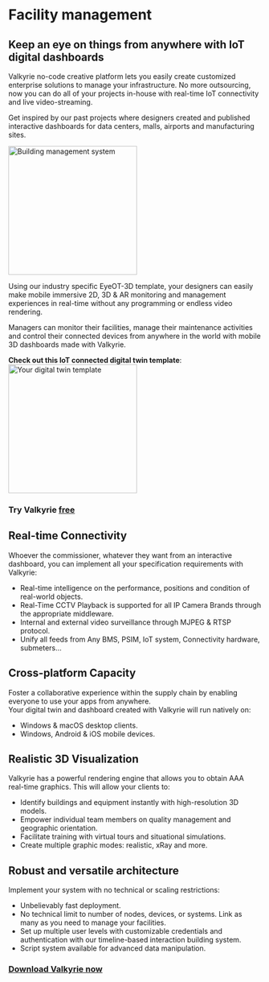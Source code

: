 # Facility management
## Keep an eye on things from anywhere with IoT digital dashboards

Valkyrie no-code creative platform lets you easily create customized enterprise solutions to manage your infrastructure. No more outsourcing, now you can do all of your projects in-house with real-time IoT connectivity and live video-streaming.  

Get inspired by our past projects where designers created and published interactive dashboards for data centers, malls, airports and manufacturing sites.  

<img src= "https://cdn2.talansoft.com/ftp/img/www/eyeot3d-daylight-simulation.jpg" alt="Building management system" width="256">  

Using our industry specific EyeOT-3D template, your designers can easily make mobile immersive 2D, 3D & AR monitoring and management experiences in real-time without any programming or endless video rendering.  

Managers can monitor their facilities, manage their maintenance activities and control their connected devices from anywhere in the world with mobile 3D dashboards made with Valkyrie.  

**Check out this IoT connected digital twin template**:  
<a href="https://www.talansoft.com/md/docs/home#_Samples_"><img src= "https://cdn2.talansoft.com/ftp/img/www/Facility-Management-1600x1200.jpg" alt="Your digital twin template" width="256"></a>  

### Try Valkyrie [**free**](https://www.talansoft.com/vlk/downloads)  

## Real-time Connectivity
Whoever the commissioner, whatever they want from an interactive dashboard, you can implement all your specification requirements with Valkyrie:  
* Real-time intelligence on the performance, positions and condition of real-world objects.
* Real-Time CCTV Playback is supported for all IP Camera Brands through the appropriate middleware.
* Internal and external video surveillance through MJPEG & RTSP protocol.
* Unify all feeds from Any BMS, PSIM, IoT system, Connectivity hardware, submeters…

## Cross-platform Capacity
Foster a collaborative experience within the supply chain by enabling everyone to use your apps from anywhere.  
Your digital twin and dashboard created with Valkyrie will run natively on:  
* Windows & macOS desktop clients.
* Windows, Android & iOS mobile devices.

## Realistic 3D Visualization
Valkyrie has a powerful rendering engine that allows you to obtain AAA real-time graphics. This will allow your clients to:  
* Identify buildings and equipment instantly with high-resolution 3D models.
* Empower individual team members on quality management and geographic orientation.
* Facilitate training with virtual tours and situational simulations.
* Create multiple graphic modes: realistic, xRay and more.

## Robust and versatile architecture
Implement your system with no technical or scaling restrictions:
* Unbelievably fast deployment.
* No technical limit to number of nodes, devices, or systems. Link as many as you need to manage your facilities.
* Set up multiple user levels with customizable credentials and authentication with our timeline-based interaction building system.
* Script system available for advanced data manipulation.

### [**Download Valkyrie now**](https://www.talansoft.com/vlk/downloads)  
